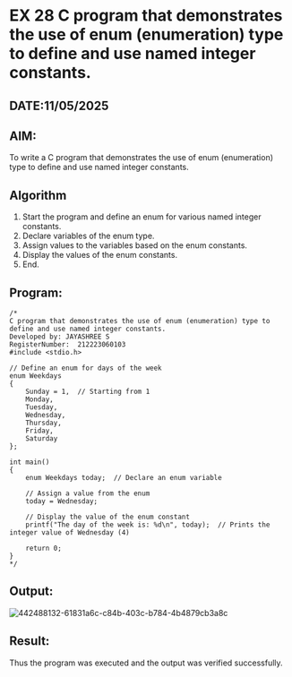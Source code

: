 # EX 28 C program that demonstrates the use of enum (enumeration) type to define and use named integer constants.
## DATE:11/05/2025
## AIM:
To write a C program that demonstrates the use of enum (enumeration) type to define and use named integer constants.

## Algorithm
1. Start the program and define an enum for various named integer constants.
2. Declare variables of the enum type.
3. Assign values to the variables based on the enum constants.
4. Display the values of the enum constants.
5. End.

## Program:
```
/*
C program that demonstrates the use of enum (enumeration) type to define and use named integer constants.
Developed by: JAYASHREE S
RegisterNumber:  212223060103
#include <stdio.h>

// Define an enum for days of the week
enum Weekdays
{
    Sunday = 1,  // Starting from 1
    Monday,
    Tuesday,
    Wednesday,
    Thursday,
    Friday,
    Saturday
};

int main()
{
    enum Weekdays today;  // Declare an enum variable

    // Assign a value from the enum
    today = Wednesday;

    // Display the value of the enum constant
    printf("The day of the week is: %d\n", today);  // Prints the integer value of Wednesday (4)

    return 0;
}
*/
```

## Output:

![442488132-61831a6c-c84b-403c-b784-4b4879cb3a8c](https://github.com/user-attachments/assets/de50507c-f725-4489-8ed3-043ccf99dee9)


## Result:
Thus the program was executed and the output was verified successfully.
